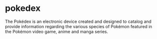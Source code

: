 # pokedex
The Pokédex is an electronic device created and designed to catalog and provide information regarding the various species of Pokémon featured in the Pokémon video game, anime and manga series.
